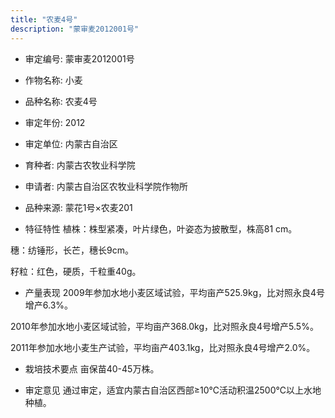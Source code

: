 ```yaml
---
title: "农麦4号"
description: "蒙审麦2012001号"
---
```

* 审定编号:  蒙审麦2012001号

*  作物名称:  小麦

*  品种名称:  农麦4号

*  审定年份:  2012

*  审定单位:  内蒙古自治区

* 育种者:  内蒙古农牧业科学院

*  申请者:  内蒙古自治区农牧业科学院作物所

*  品种来源:  蒙花1号×农麦201

*  特征特性
植株：株型紧凑，叶片绿色，叶姿态为披散型，株高81 cm。
穗：纺锤形，长芒，穗长9cm。
籽粒：红色，硬质，千粒重40g。 


*  产量表现
2009年参加水地小麦区域试验，平均亩产525.9kg，比对照永良4号增产6.3%。
2010年参加水地小麦区域试验，平均亩产368.0kg，比对照永良4号增产5.5%。
2011年参加水地小麦生产试验，平均亩产403.1kg，比对照永良4号增产2.0%。


*  栽培技术要点
亩保苗40-45万株。

*  审定意见
通过审定，适宜内蒙古自治区西部≥10℃活动积温2500℃以上水地种植。
